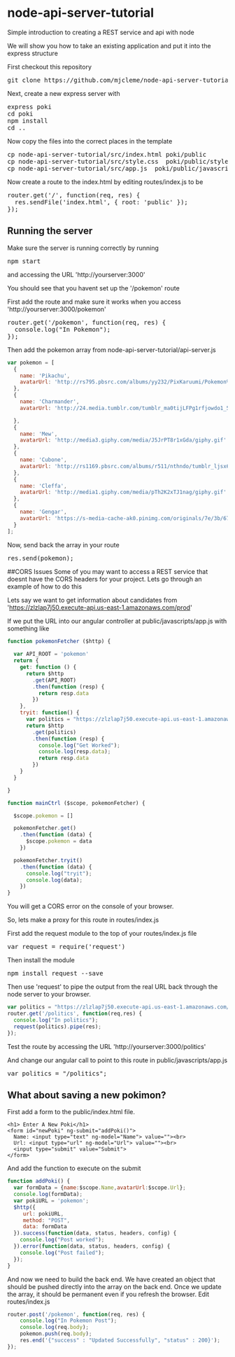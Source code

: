 # node-api-server-tutorial
Simple introduction to creating a REST service and api with node

We will show you how to take an existing application and put it into the express structure

First checkout this repository
<pre>
git clone https://github.com/mjcleme/node-api-server-tutorial.git
</pre>

Next, create a new express server with
<pre>
express poki
cd poki
npm install
cd ..
</pre>

Now copy the files into the correct places in the template
<pre>
cp node-api-server-tutorial/src/index.html poki/public
cp node-api-server-tutorial/src/style.css  poki/public/stylesheets/
cp node-api-server-tutorial/src/app.js  poki/public/javascripts/
</pre>

Now create a route to the index.html by editing routes/index.js to be
<pre>
router.get('/', function(req, res) {
  res.sendFile('index.html', { root: 'public' });
});
</pre>

## Running the server

Make sure the server is running correctly by running 
<pre>
npm start
</pre>
and accessing the URL 'http://yourserver:3000'

You should see that you havent set up the '/pokemon' route

First add the route and make sure it works when you access 'http://yourserver:3000/pokemon'
<pre>
router.get('/pokemon', function(req, res) {
  console.log("In Pokemon");
});
</pre>

Then add the pokemon array from node-api-server-tutorial/api-server.js
```javascript
var pokemon = [
  {
    name: 'Pikachu',
    avatarUrl: 'http://rs795.pbsrc.com/albums/yy232/PixKaruumi/Pokemon%20Pixels/Pikachu_Icon__free__by_Aminako.gif~c200'
  },
  {
    name: 'Charmander',
    avatarUrl: 'http://24.media.tumblr.com/tumblr_ma0tijLFPg1rfjowdo1_500.gif'

  },
  {
    name: 'Mew',
    avatarUrl: 'http://media3.giphy.com/media/J5JrPT8r1xGda/giphy.gif'
  },
  {
    name: 'Cubone',
    avatarUrl: 'http://rs1169.pbsrc.com/albums/r511/nthndo/tumblr_ljsx6dPMNm1qii50go1_400.gif~c200'
  },
  {
    name: 'Cleffa',
    avatarUrl: 'http://media1.giphy.com/media/pTh2K2xTJ1nag/giphy.gif'
  },
  {
    name: 'Gengar',
    avatarUrl: 'https://s-media-cache-ak0.pinimg.com/originals/7e/3b/67/7e3b67c53469cc4302035be70a7f2d60.gif'
  }
];
```

Now, send back the array in your route
<pre>
res.send(pokemon);
</pre>

##CORS Issues
Some of you may want to access a REST service that doesnt have the CORS headers for your project.  Lets go through an example of how to do this

Lets say we want to get information about candidates from 'https://zlzlap7j50.execute-api.us-east-1.amazonaws.com/prod'

If we put the URL into our angular controller  at public/javascripts/app.js with something like
```javascript
function pokemonFetcher ($http) {
  
  var API_ROOT = 'pokemon'
  return {
    get: function () {
      return $http
        .get(API_ROOT)
        .then(function (resp) {
          return resp.data
        })
    },
    tryit: function() {
      var politics = "https://zlzlap7j50.execute-api.us-east-1.amazonaws.com/prod";
      return $http
        .get(politics)
        .then(function (resp) {
          console.log("Get Worked");
          console.log(resp.data);
          return resp.data
        })
    }
  }

}

function mainCtrl ($scope, pokemonFetcher) {

  $scope.pokemon = []

  pokemonFetcher.get()
    .then(function (data) {
      $scope.pokemon = data
    })

  pokemonFetcher.tryit()
    .then(function (data) {
      console.log("tryit");
      console.log(data);
    })
}
```
You will get a CORS error on the console of your browser.

So, lets make a proxy for this route in routes/index.js

First add the request module to the top of your routes/index.js file
<pre>
var request = require('request')
</pre>
Then install the module
<pre>
npm install request --save
</pre>

Then use 'request' to pipe the output from the real URL back through the node server to your browser.
```javascript
var politics = "https://zlzlap7j50.execute-api.us-east-1.amazonaws.com/prod";
router.get('/politics', function(req,res) {
  console.log("In politics");
  request(politics).pipe(res);
});
```

Test the route by accessing the URL 'http://yourserver:3000/politics'

And change our angular call to point to this route in public/javascripts/app.js
<pre>
var politics = "/politics";
</pre>

## What about saving a new pokimon?

First add a form to the public/index.html file.
```
<h1> Enter A New Poki</h1>
<form id="newPoki" ng-submit="addPoki()">
  Name: <input type="text" ng-model="Name"> value=""><br>
  Url: <input type="url" ng-model="Url"> value=""><br>
  <input type="submit" value="Submit">
</form>
```

And add the function to execute on the submit
```javascript
function addPoki() {
  var formData = {name:$scope.Name,avatarUrl:$scope.Url};
  console.log(formData);
  var pokiURL = 'pokemon';
  $http({
     url: pokiURL,
     method: "POST",
     data: formData
  }).success(function(data, status, headers, config) {
    console.log("Post worked");
  }).error(function(data, status, headers, config) {
    console.log("Post failed");
  });
}
```
And now we need to build the back end.  We have created an object that should be pushed directly into the array on the back end.  Once we update the array, it should be permanent even if you refresh the browser.  Edit routes/index.js
```javascript
router.post('/pokemon', function(req, res) {
    console.log("In Pokemon Post");
    console.log(req.body);
    pokemon.push(req.body);
    res.end('{"success" : "Updated Successfully", "status" : 200}');
}); 
```
